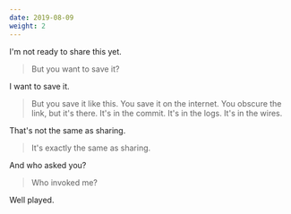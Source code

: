 ```yaml
---
date: 2019-08-09
weight: 2
---
```


I'm not ready to share this yet.

> But you want to save it?

I want to save it.

> But you save it like this. You save it on the internet. You obscure the link, but it's there. It's in the commit. It's in the logs. It's in the wires.

That's not the same as sharing.

> It's exactly the same as sharing.

And who asked you?

> Who invoked me?

Well played.
